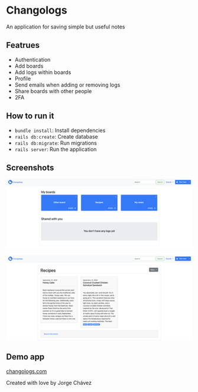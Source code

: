 # Changologs
An application for saving simple but useful notes

## Featrues
* Authentication
* Add boards
* Add logs within boards
* Profile
* Send emails when adding or removing logs
* Share boards with other people
* 2FA

## How to run it
* `bundle install`: Install dependencies
* `rails db:create`: Create database
* `rails db:migrate`: Run migrations
* `rails server`: Run the application


## Screenshots
![alt text](images/boards.png)

![alt text](images/logs.png)


## Demo app
[changologs.com](changologs.com)

Created with love by Jorge Chávez
